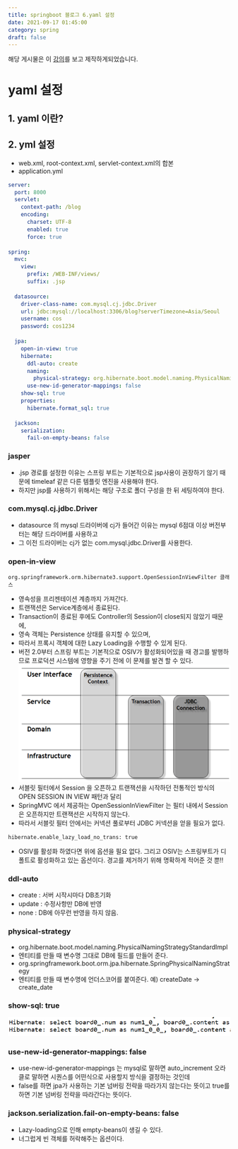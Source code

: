 ```yaml
---
title: springboot 블로그 6.yaml 설정
date: 2021-09-17 01:45:00
category: spring
draft: false
---
```


해당 게시물은 이 [강의](https://edu.goorm.io/lecture/24605/스프링부트-나만의-블로그-만들기)를 보고 제작하게되었습니다.

# yaml 설정

## 1. yaml 이란?

## 2. yml 설정

- web.xml, root-context.xml, servlet-context.xml의 합본
- application.yml

```yaml
server:
  port: 8000
  servlet:
    context-path: /blog
    encoding:
      charset: UTF-8
      enabled: true
      force: true

spring:
  mvc:
    view:
      prefix: /WEB-INF/views/
      suffix: .jsp

  datasource:
    driver-class-name: com.mysql.cj.jdbc.Driver
    url: jdbc:mysql://localhost:3306/blog?serverTimezone=Asia/Seoul
    username: cos
    password: cos1234

  jpa:
    open-in-view: true
    hibernate:
      ddl-auto: create
      naming:
        physical-strategy: org.hibernate.boot.model.naming.PhysicalNamingStrategyStandardImpl
      use-new-id-generator-mappings: false
    show-sql: true
    properties:
      hibernate.format_sql: true

  jackson:
    serialization:
      fail-on-empty-beans: false
```

### jasper

- .jsp 경로를 설정한 이유는 스프링 부트는 기본적으로 jsp사용이 권장하기 않기 때문에 timeleaf 같은 다른 템플릿 엔진을 사용해야 한다.
- 하지만 jsp를 사용하기 위해서는 해당 구조로 폴더 구성을 한 뒤 세팅하여야 한다.

### com.mysql.cj.jdbc.Driver

- datasource 의 mysql 드라이버에 cj가 들어간 이유는 mysql 6점대 이상 버전부터는 해당 드라이버를 사용하고
- 그 이전 드라이버는 cj가 없는 com.mysql.jdbc.Driver를 사용한다.

### open-in-view

```
org.springframework.orm.hibernate3.support.OpenSessionInViewFilter 클래스
```

- 영속성을 프리젠테이션 계층까지 가져간다.
- 트랜잭션은 Service계층에서 종료된다.
- Transaction이 종료된 후에도 Controller의 Session이 close되지 않았기 때문에,
- 영속 객체는 Persistence 상태를 유지할 수 있으며,
- 따라서 프록시 객체에 대한 Lazy Loading을 수행할 수 있게 된다.
- 버전 2.0부터 스프링 부트는 기본적으로 OSIV가 활성화되어있을 때 경고를 발행하므로 프로덕션 시스템에 영향을 주기 전에 이 문제를 발견 할 수 있다.  
  ![img](./images/openinview.png)
- 서블릿 필터에서 Session 을 오픈하고 트랜잭션을 시작하던 전통적인 방식의 OPEN SESSION IN VIEW 패턴과 달리
- SpringMVC 에서 제공하는 OpenSessionInViewFilter 는 필터 내에서 Session 은 오픈하지만 트랜잭션은 시작하지 않는다.
- 따라서 서블릿 필터 안에서는 커넥션 풀로부터 JDBC 커넥션을 얻을 필요가 없다.

```
hibernate.enable_lazy_load_no_trans: true
```

- OSIV를 활성화 하였다면 위에 옵션을 필요 없다. 그리고 OSIV는 스프링부트가 디폴트로 활성화하고 있는 옵션이다. 경고를 제거하기 위해 명확하게 적어준 것 뿐!!

### ddl-auto

- create : 서버 시작시마다 DB초기화
- update : 수정사항만 DB에 반영
- none : DB에 아무런 반영을 하지 않음.

### physical-strategy

- org.hibernate.boot.model.naming.PhysicalNamingStrategyStandardImpl
- 엔티티를 만들 때 변수명 그대로 DB에 필드를 만들어 준다.
- org.springframework.boot.orm.jpa.hibernate.SpringPhysicalNamingStrategy
- 엔티티를 만들 때 변수명에 언더스코어를 붙여준다. 예) createDate -> create_date

### show-sql: true

![img](./images/showsql.png)

### use-new-id-generator-mappings: false

- use-new-id-generator-mappings 는 mysql로 말하면 auto_increment 오라클로 말하면 시퀀스를 어떤식으로 사용할지 방식을 결정하는 것인데
- false를 하면 jpa가 사용하는 기본 넘버링 전략을 따라가지 않는다는 뜻이고 true를 하면 기본 넘버링 전략을 따라간다는 뜻이다.

### jackson.serialization.fail-on-empty-beans: false

- Lazy-loading으로 인해 empty-beans이 생길 수 있다.
- 너그럽게 빈 객체를 허락해주는 옵션이다.
